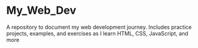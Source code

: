 # My_Web_Dev
A repository to document my web development journey. Includes practice projects, examples, and exercises as I learn HTML, CSS, JavaScript, and more
